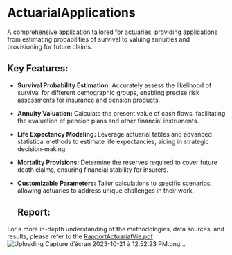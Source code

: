 # ActuarialApplications
A comprehensive application tailored for actuaries, providing applications from estimating probabilities of survival to valuing annuities and provisioning for future claims.
## Key Features:

- **Survival Probability Estimation:** Accurately assess the likelihood of survival for different demographic groups, enabling precise risk assessments for insurance and pension products.

- **Annuity Valuation:** Calculate the present value of cash flows, facilitating the evaluation of pension plans and other financial instruments.

- **Life Expectancy Modeling:** Leverage actuarial tables and advanced statistical methods to estimate life expectancies, aiding in strategic decision-making.

- **Mortality Provisions:** Determine the reserves required to cover future death claims, ensuring financial stability for insurers.

- **Customizable Parameters:** Tailor calculations to specific scenarios, allowing actuaries to address unique challenges in their work.

  ## Report:

For a more in-depth understanding of the methodologies, data sources, and results, please refer to the [RapportActuariatVie.pdf](https://github.com/EYAI/ActuarialApplications/files/13060504/RapportActuariatVie.pdf)
![Uploading Capture d’écran 2023-10-21 à 12.52.23 PM.png…]()


  
